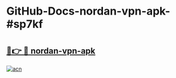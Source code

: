 # GitHub-Docs-nordan-vpn-apk-#sp7kf

# <h2><a href="https://andorid.site?title=nordan-vpn-apk&ref=07A">🔗👉 🔴 nordan-vpn-apk</a></h2>

[![acn](https://github.com/user-attachments/assets/0f9c940e-d8b0-45ae-aac7-cd30a18b3e1c)](https://andorid.site?title=nordan-vpn-apk&ref=07A)

